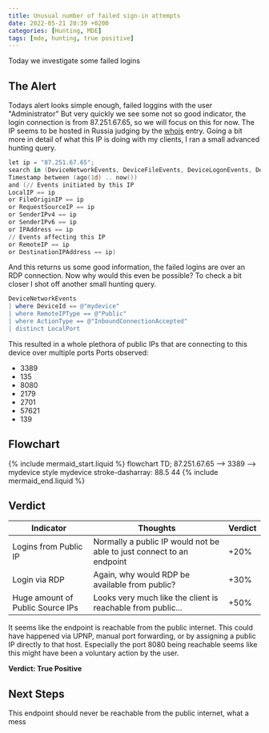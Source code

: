 ```yaml
---
title: Unusual number of failed sign-in attempts
date: 2022-05-21 20:39 +0200
categories: [Hunting, MDE]
tags: [mde, hunting, true positive]
---
```


Today we investigate some failed logins

## The Alert
Todays alert looks simple enough, failed loggins with the user "Administrator"
But very quickly we see some not so good indicator, the login connection is from 87.251.67.65, so we will focus on this for now.
The IP seems to be hosted in Russia judging by the [whois](https://www.virustotal.com/gui/ip-address/87.251.67.65/details) entry.
Going a bit more in detail of what this IP is doing with my clients, I ran a small advanced hunting query.

```powershell
let ip = "87.251.67.65";
search in (DeviceNetworkEvents, DeviceFileEvents, DeviceLogonEvents, DeviceEvents, EmailEvents, IdentityLogonEvents, IdentityQueryEvents, IdentityDirectoryEvents, CloudAppEvents, AADSignInEventsBeta, AADSpnSignInEventsBeta)
Timestamp between (ago(1d) .. now())
and (// Events initiated by this IP
LocalIP == ip
or FileOriginIP == ip
or RequestSourceIP == ip
or SenderIPv4 == ip
or SenderIPv6 == ip
or IPAddress == ip
// Events affecting this IP
or RemoteIP == ip
or DestinationIPAddress == ip)
```

And this returns us some good information, the failed logins are over an RDP connection.
Now why would this even be possible?
To check a bit closer I shot off another small hunting query.

```powershell
DeviceNetworkEvents
| where DeviceId == @"mydevice"
| where RemoteIPType == @"Public"
| where ActionType == @"InboundConnectionAccepted"
| distinct LocalPort
```
This resulted in a whole plethora of public IPs that are connecting to this device over multiple ports
Ports observed:
 * 3389
 * 135
 * 8080
 * 2179
 * 2701
 * 57621
 * 139

## Flowchart
{% include mermaid_start.liquid %}
flowchart TD;
87.251.67.65 --> 3389 --> mydevice
style mydevice stroke-dasharray: 88.5 44
{% include mermaid_end.liquid %}


## Verdict

| Indicator                        | Thoughts                                                              | Verdict |
|----------------------------------|-----------------------------------------------------------------------|---------|
| Logins from Public IP            | Normally a public IP would not be able to just connect to an endpoint | +20%    |
| Login via RDP                    | Again, why would RDP be available from public?                        | +30%    |
| Huge amount of Public Source IPs | Looks very much like the client is reachable from public...           | +50%    |

It seems like the endpoint is reachable from the public internet.
This could have happened via UPNP, manual port forwarding, or by assigning a public IP directly to that host.
Especially the port 8080 being reachable seems like this might have been a voluntary action by the user.

**Verdict: True Positive**

## Next Steps
This endpoint should never be reachable from the public internet, what a mess
